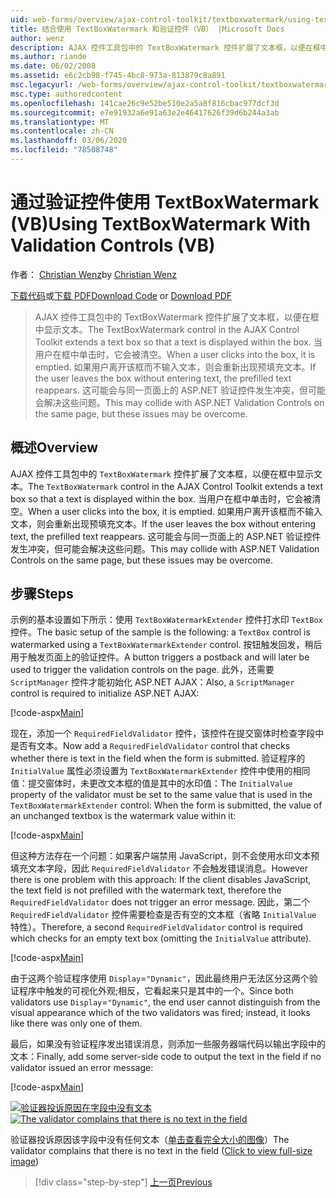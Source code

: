 ```yaml
---
uid: web-forms/overview/ajax-control-toolkit/textboxwatermark/using-textboxwatermark-with-validation-controls-vb
title: 结合使用 TextBoxWatermark 和验证控件（VB） |Microsoft Docs
author: wenz
description: AJAX 控件工具包中的 TextBoxWatermark 控件扩展了文本框，以便在框中显示文本。 当用户在框中单击时，我 。
ms.author: riande
ms.date: 06/02/2008
ms.assetid: e6c2cb98-f745-4bc8-973a-813879c8a891
msc.legacyurl: /web-forms/overview/ajax-control-toolkit/textboxwatermark/using-textboxwatermark-with-validation-controls-vb
msc.type: authoredcontent
ms.openlocfilehash: 141cae26c9e52be510e2a5a8f816cbac977dcf3d
ms.sourcegitcommit: e7e91932a6e91a63e2e46417626f39d6b244a3ab
ms.translationtype: MT
ms.contentlocale: zh-CN
ms.lasthandoff: 03/06/2020
ms.locfileid: "78508748"
---
```

# <a name="using-textboxwatermark-with-validation-controls-vb"></a><span data-ttu-id="db169-104">通过验证控件使用 TextBoxWatermark (VB)</span><span class="sxs-lookup"><span data-stu-id="db169-104">Using TextBoxWatermark With Validation Controls (VB)</span></span>

<span data-ttu-id="db169-105">作者： [Christian Wenz](https://github.com/wenz)</span><span class="sxs-lookup"><span data-stu-id="db169-105">by [Christian Wenz](https://github.com/wenz)</span></span>

<span data-ttu-id="db169-106">[下载代码](https://download.microsoft.com/download/9/3/f/93f8daea-bebd-4821-833b-95205389c7d0/TextBoxWatermark2.vb.zip)或[下载 PDF](https://download.microsoft.com/download/b/6/a/b6ae89ee-df69-4c87-9bfb-ad1eb2b23373/textboxwatermark2VB.pdf)</span><span class="sxs-lookup"><span data-stu-id="db169-106">[Download Code](https://download.microsoft.com/download/9/3/f/93f8daea-bebd-4821-833b-95205389c7d0/TextBoxWatermark2.vb.zip) or [Download PDF](https://download.microsoft.com/download/b/6/a/b6ae89ee-df69-4c87-9bfb-ad1eb2b23373/textboxwatermark2VB.pdf)</span></span>

> <span data-ttu-id="db169-107">AJAX 控件工具包中的 TextBoxWatermark 控件扩展了文本框，以便在框中显示文本。</span><span class="sxs-lookup"><span data-stu-id="db169-107">The TextBoxWatermark control in the AJAX Control Toolkit extends a text box so that a text is displayed within the box.</span></span> <span data-ttu-id="db169-108">当用户在框中单击时，它会被清空。</span><span class="sxs-lookup"><span data-stu-id="db169-108">When a user clicks into the box, it is emptied.</span></span> <span data-ttu-id="db169-109">如果用户离开该框而不输入文本，则会重新出现预填充文本。</span><span class="sxs-lookup"><span data-stu-id="db169-109">If the user leaves the box without entering text, the prefilled text reappears.</span></span> <span data-ttu-id="db169-110">这可能会与同一页面上的 ASP.NET 验证控件发生冲突，但可能会解决这些问题。</span><span class="sxs-lookup"><span data-stu-id="db169-110">This may collide with ASP.NET Validation Controls on the same page, but these issues may be overcome.</span></span>

## <a name="overview"></a><span data-ttu-id="db169-111">概述</span><span class="sxs-lookup"><span data-stu-id="db169-111">Overview</span></span>

<span data-ttu-id="db169-112">AJAX 控件工具包中的 `TextBoxWatermark` 控件扩展了文本框，以便在框中显示文本。</span><span class="sxs-lookup"><span data-stu-id="db169-112">The `TextBoxWatermark` control in the AJAX Control Toolkit extends a text box so that a text is displayed within the box.</span></span> <span data-ttu-id="db169-113">当用户在框中单击时，它会被清空。</span><span class="sxs-lookup"><span data-stu-id="db169-113">When a user clicks into the box, it is emptied.</span></span> <span data-ttu-id="db169-114">如果用户离开该框而不输入文本，则会重新出现预填充文本。</span><span class="sxs-lookup"><span data-stu-id="db169-114">If the user leaves the box without entering text, the prefilled text reappears.</span></span> <span data-ttu-id="db169-115">这可能会与同一页面上的 ASP.NET 验证控件发生冲突，但可能会解决这些问题。</span><span class="sxs-lookup"><span data-stu-id="db169-115">This may collide with ASP.NET Validation Controls on the same page, but these issues may be overcome.</span></span>

## <a name="steps"></a><span data-ttu-id="db169-116">步骤</span><span class="sxs-lookup"><span data-stu-id="db169-116">Steps</span></span>

<span data-ttu-id="db169-117">示例的基本设置如下所示：使用 `TextBoxWatermarkExtender` 控件打水印 `TextBox` 控件。</span><span class="sxs-lookup"><span data-stu-id="db169-117">The basic setup of the sample is the following: a `TextBox` control is watermarked using a `TextBoxWatermarkExtender` control.</span></span> <span data-ttu-id="db169-118">按钮触发回发，稍后用于触发页面上的验证控件。</span><span class="sxs-lookup"><span data-stu-id="db169-118">A button triggers a postback and will later be used to trigger the validation controls on the page.</span></span> <span data-ttu-id="db169-119">此外，还需要 `ScriptManager` 控件才能初始化 ASP.NET AJAX：</span><span class="sxs-lookup"><span data-stu-id="db169-119">Also, a `ScriptManager` control is required to initialize ASP.NET AJAX:</span></span>

[!code-aspx[Main](using-textboxwatermark-with-validation-controls-vb/samples/sample1.aspx)]

<span data-ttu-id="db169-120">现在，添加一个 `RequiredFieldValidator` 控件，该控件在提交窗体时检查字段中是否有文本。</span><span class="sxs-lookup"><span data-stu-id="db169-120">Now add a `RequiredFieldValidator` control that checks whether there is text in the field when the form is submitted.</span></span> <span data-ttu-id="db169-121">验证程序的 `InitialValue` 属性必须设置为 `TextBoxWatermarkExtender` 控件中使用的相同值：提交窗体时，未更改文本框的值是其中的水印值：</span><span class="sxs-lookup"><span data-stu-id="db169-121">The `InitialValue` property of the validator must be set to the same value that is used in the `TextBoxWatermarkExtender` control: When the form is submitted, the value of an unchanged textbox is the watermark value within it:</span></span>

[!code-aspx[Main](using-textboxwatermark-with-validation-controls-vb/samples/sample2.aspx)]

<span data-ttu-id="db169-122">但这种方法存在一个问题：如果客户端禁用 JavaScript，则不会使用水印文本预填充文本字段，因此 `RequiredFieldValidator` 不会触发错误消息。</span><span class="sxs-lookup"><span data-stu-id="db169-122">However there is one problem with this approach: If the client disables JavaScript, the text field is not prefilled with the watermark text, therefore the `RequiredFieldValidator` does not trigger an error message.</span></span> <span data-ttu-id="db169-123">因此，第二个 `RequiredFieldValidator` 控件需要检查是否有空的文本框（省略 `InitialValue` 特性）。</span><span class="sxs-lookup"><span data-stu-id="db169-123">Therefore, a second `RequiredFieldValidator` control is required which checks for an empty text box (omitting the `InitialValue` attribute).</span></span>

[!code-aspx[Main](using-textboxwatermark-with-validation-controls-vb/samples/sample3.aspx)]

<span data-ttu-id="db169-124">由于这两个验证程序使用 `Display`=`"Dynamic"`，因此最终用户无法区分这两个验证程序中触发的可视化外观;相反，它看起来只是其中的一个。</span><span class="sxs-lookup"><span data-stu-id="db169-124">Since both validators use `Display`=`"Dynamic"`, the end user cannot distinguish from the visual appearance which of the two validators was fired; instead, it looks like there was only one of them.</span></span>

<span data-ttu-id="db169-125">最后，如果没有验证程序发出错误消息，则添加一些服务器端代码以输出字段中的文本：</span><span class="sxs-lookup"><span data-stu-id="db169-125">Finally, add some server-side code to output the text in the field if no validator issued an error message:</span></span>

[!code-aspx[Main](using-textboxwatermark-with-validation-controls-vb/samples/sample4.aspx)]

<span data-ttu-id="db169-126">[![验证器投诉原因在字段中没有文本](using-textboxwatermark-with-validation-controls-vb/_static/image2.png)](using-textboxwatermark-with-validation-controls-vb/_static/image1.png)</span><span class="sxs-lookup"><span data-stu-id="db169-126">[![The validator complains that there is no text in the field](using-textboxwatermark-with-validation-controls-vb/_static/image2.png)](using-textboxwatermark-with-validation-controls-vb/_static/image1.png)</span></span>

<span data-ttu-id="db169-127">验证器投诉原因该字段中没有任何文本（[单击查看完全大小的图像](using-textboxwatermark-with-validation-controls-vb/_static/image3.png)）</span><span class="sxs-lookup"><span data-stu-id="db169-127">The validator complains that there is no text in the field ([Click to view full-size image](using-textboxwatermark-with-validation-controls-vb/_static/image3.png))</span></span>

> [!div class="step-by-step"]
> [<span data-ttu-id="db169-128">上一页</span><span class="sxs-lookup"><span data-stu-id="db169-128">Previous</span></span>](using-textboxwatermark-in-a-formview-vb.md)
